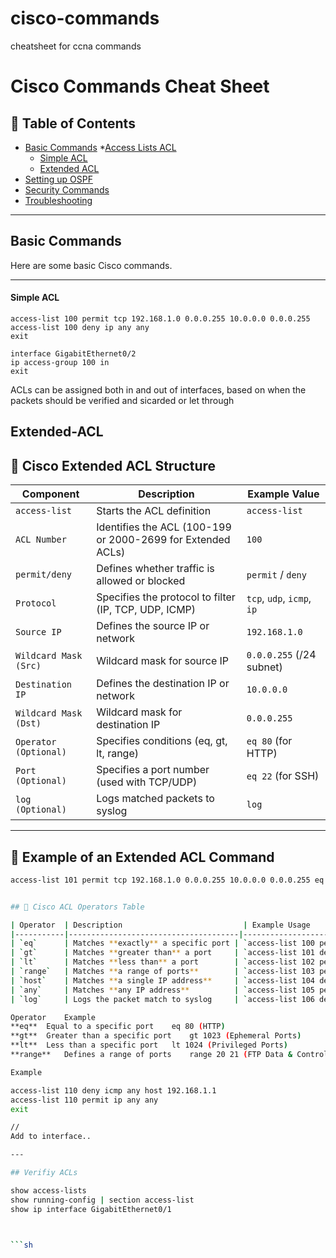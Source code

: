 # cisco-commands
cheatsheet for ccna commands


# Cisco Commands Cheat Sheet

## 📜 Table of Contents
- [Basic Commands](#basic-commands)
  *[Access Lists ACL](#routing-commands)
    + [Simple ACL](#Simple-ACL)
    + [Extended ACL](#Extended-ACL)
- [Setting up OSPF](#switching-commands)
- [Security Commands](#security-commands)
- [Troubleshooting](#troubleshooting)

---

## Basic Commands
Here are some basic Cisco commands.


---

#### Simple ACL
```
access-list 100 permit tcp 192.168.1.0 0.0.0.255 10.0.0.0 0.0.0.255 
access-list 100 deny ip any any
exit

interface GigabitEthernet0/2
ip access-group 100 in   
exit
```

ACLs can be assigned both in and out of interfaces, based on when the packets should be verified and sicarded or let through


## Extended-ACL

## 🔹 Cisco Extended ACL Structure

| Component      | Description                                            | Example Value                          |
|---------------|--------------------------------------------------------|----------------------------------------|
| `access-list` | Starts the ACL definition                              | `access-list`                          |
| `ACL Number`  | Identifies the ACL (100-199 or 2000-2699 for Extended ACLs) | `100` |
| `permit/deny` | Defines whether traffic is allowed or blocked         | `permit` / `deny`                      |
| `Protocol`    | Specifies the protocol to filter (IP, TCP, UDP, ICMP)  | `tcp`, `udp`, `icmp`, `ip`             |
| `Source IP`   | Defines the source IP or network                      | `192.168.1.0`                          |
| `Wildcard Mask (Src)` | Wildcard mask for source IP                    | `0.0.0.255` (/24 subnet)               |
| `Destination IP` | Defines the destination IP or network               | `10.0.0.0`                             |
| `Wildcard Mask (Dst)` | Wildcard mask for destination IP               | `0.0.0.255`                            |
| `Operator (Optional)` | Specifies conditions (eq, gt, lt, range)       | `eq 80` (for HTTP)                     |
| `Port (Optional)` | Specifies a port number (used with TCP/UDP)        | `eq 22` (for SSH)                      |
| `log (Optional)` | Logs matched packets to syslog                      | `log`                                  |

---

## 📌 **Example of an Extended ACL Command**
```sh
access-list 101 permit tcp 192.168.1.0 0.0.0.255 10.0.0.0 0.0.0.255 eq 80


## 🔹 Cisco ACL Operators Table

| Operator  | Description                           | Example Usage                    |
|-----------|--------------------------------------|----------------------------------|
| `eq`      | Matches **exactly** a specific port | `access-list 100 permit tcp any any eq 80` (Allow HTTP) |
| `gt`      | Matches **greater than** a port     | `access-list 101 deny tcp any any gt 1023` (Block dynamic ports) |
| `lt`      | Matches **less than** a port        | `access-list 102 permit udp any any lt 1024` (Allow privileged ports) |
| `range`   | Matches **a range of ports**        | `access-list 103 permit tcp any any range 20 21` (Allow FTP Data & Control) |
| `host`    | Matches **a single IP address**     | `access-list 104 deny ip host 192.168.1.1 any` (Block traffic from a single IP) |
| `any`     | Matches **any IP address**          | `access-list 105 permit ip any any` (Allow all traffic) |
| `log`     | Logs the packet match to syslog     | `access-list 106 deny ip any any log` (Log all denied traffic) |

Operator	Example
**eq**	Equal to a specific port	eq 80 (HTTP)
**gt**	Greater than a specific port	gt 1023 (Ephemeral Ports)
**lt**	Less than a specific port	lt 1024 (Privileged Ports)
**range**	Defines a range of ports	range 20 21 (FTP Data & Control)

Example

access-list 110 deny icmp any host 192.168.1.1
access-list 110 permit ip any any
exit

//
Add to interface..

---

## Verifiy ACLs

show access-lists
show running-config | section access-list
show ip interface GigabitEthernet0/1



```sh



